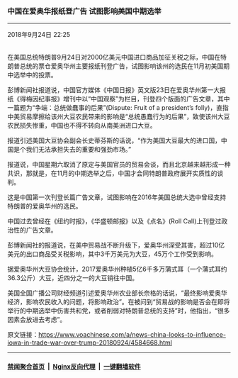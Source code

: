 ### 中国在爱奥华报纸登广告 试图影响美国中期选举
------------------------

<div class="published">
 <span class="date" title="中国时间">
  <time datetime="2018-09-24T22:25:02+08:00">
   2018年9月24日 22:25
  </time>
 </span>
</div>
<br/>
<div class="wsw">
 <p>
  在美国总统特朗普9月24日对2000亿美元中国进口商品加征关税之际，中国在特朗普总统的票仓爱奥华州主要报纸刊登广告，试图影响该州的选民在11月初美国期中选举中的投票。
 </p>
 <p>
  彭博新闻社报道说，中国官方媒体《中国日报》英文版23日在爱奥华州第一大报纸《得梅因纪事报》增刊中以“中国观察”为栏目，刊登四个版面的广告文章，其中一篇题为“争端：总统做蠢事的后果”(Dispute: Fruit of a president’s folly)，直指中美贸易摩擦给该州大豆农民带来的影响是“总统愚蠢行为的后果”，致使该州大豆农民损失惨重，中国也不得不转向从南美洲进口大豆。
 </p>
 <p>
  报道引述美国大豆协会副会长史蒂芬斯的话说，“作为美国大豆最大的进口国，中国是个我们无法承担失去的重要和强劲市场。”
 </p>
 <p>
  报道说，中国星期六取消了原定与美国官员的贸易会谈，而且北京越来越形成一种共识，那就是，在11月的中期选举之后，中国才会同特朗普政府展开实质性的谈判。
 </p>
 <p>
  这是中国第一次刊登长篇广告文章，试图影响在2016年美国总统大选中曾经支持特朗普的爱奥华州的选民。
 </p>
 <p>
  中国过去曾经在《纽约时报》，《华盛顿邮报》以及《点名》(Roll Call)上刊登过政治性的广告文章。
 </p>
 <p>
  彭博新闻社的报道说，在美中贸易战不断升级下，爱奥华州深受其害，超过10亿美元的出口商品受关税影响，其中3千万美元为大豆，45万个工作受到影响。
 </p>
 <p>
  据爱奥华州大豆协会统计，2017爱奥华州种植5亿6千多万蒲式耳（一个蒲式耳约36.3公斤）大豆，近四分之一的大豆销往中国。
 </p>
 <p>
  美国全国广播公司财经频道引述爱奥华州农业部长奈格的话说，“最终影响爱奥华经济，影响农民收入的问题，将影响政治”。在被问到“贸易战的影响是否会在即将举行的中期选举中伤害共和党，或者削弱对特朗普总统的支持”时，他指出，“很多因素会放进去考虑”。
 </p>
</div>

原文链接：https://www.voachinese.com/a/news-china-looks-to-influence-iowa-in-trade-war-over-trump-20180924/4584668.html


------------------------
#### [禁闻聚合首页](https://github.com/gfw-breaker/banned-news/blob/master/README.md) &nbsp;|&nbsp; [Nginx反向代理](https://github.com/gfw-breaker/open-proxy/blob/master/README.md) &nbsp;|&nbsp;  [一键翻墙软件](https://github.com/gfw-breaker/nogfw/blob/master/README.md)
